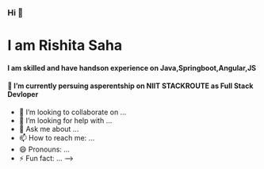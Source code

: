 ### Hi 👋

<h1>I am Rishita Saha</h1>

<h4>I am skilled and have handson experience  on Java,Springboot,Angular,JS</h4>
<h4> 🔭 I’m currently persuing asperentship on NIIT STACKROUTE as Full Stack Devloper</h4>
<!-- Here are some ideas to get you started:

<!-- 
 - 🌱 I’m currently learning ... -->
- 👯 I’m looking to collaborate on ...
- 🤔 I’m looking for help with ...
- 💬 Ask me about ...
- 📫 How to reach me: ...
- 😄 Pronouns: ...
- ⚡ Fun fact: ... -->

